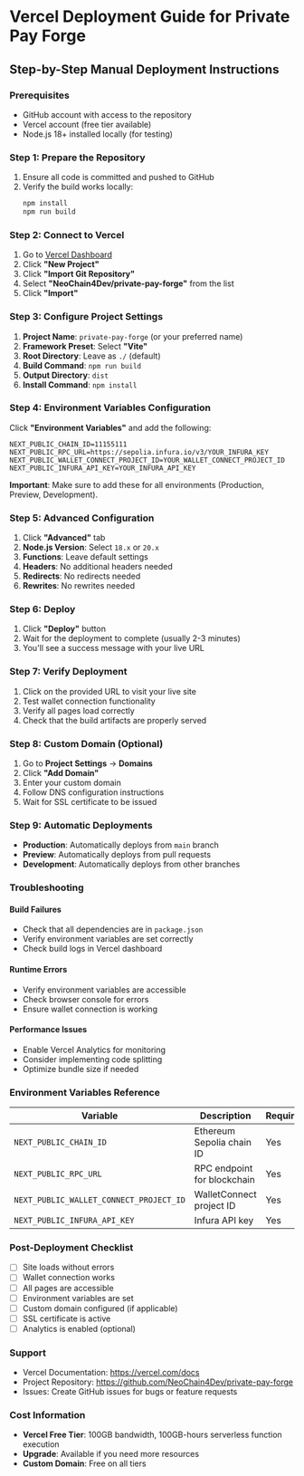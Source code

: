 # Vercel Deployment Guide for Private Pay Forge

## Step-by-Step Manual Deployment Instructions

### Prerequisites
- GitHub account with access to the repository
- Vercel account (free tier available)
- Node.js 18+ installed locally (for testing)

### Step 1: Prepare the Repository
1. Ensure all code is committed and pushed to GitHub
2. Verify the build works locally:
   ```bash
   npm install
   npm run build
   ```

### Step 2: Connect to Vercel
1. Go to [Vercel Dashboard](https://vercel.com/dashboard)
2. Click **"New Project"**
3. Click **"Import Git Repository"**
4. Select **"NeoChain4Dev/private-pay-forge"** from the list
5. Click **"Import"**

### Step 3: Configure Project Settings
1. **Project Name**: `private-pay-forge` (or your preferred name)
2. **Framework Preset**: Select **"Vite"**
3. **Root Directory**: Leave as `./` (default)
4. **Build Command**: `npm run build`
5. **Output Directory**: `dist`
6. **Install Command**: `npm install`

### Step 4: Environment Variables Configuration
Click **"Environment Variables"** and add the following:

```env
NEXT_PUBLIC_CHAIN_ID=11155111
NEXT_PUBLIC_RPC_URL=https://sepolia.infura.io/v3/YOUR_INFURA_KEY
NEXT_PUBLIC_WALLET_CONNECT_PROJECT_ID=YOUR_WALLET_CONNECT_PROJECT_ID
NEXT_PUBLIC_INFURA_API_KEY=YOUR_INFURA_API_KEY
```

**Important**: Make sure to add these for all environments (Production, Preview, Development).

### Step 5: Advanced Configuration
1. Click **"Advanced"** tab
2. **Node.js Version**: Select `18.x` or `20.x`
3. **Functions**: Leave default settings
4. **Headers**: No additional headers needed
5. **Redirects**: No redirects needed
6. **Rewrites**: No rewrites needed

### Step 6: Deploy
1. Click **"Deploy"** button
2. Wait for the deployment to complete (usually 2-3 minutes)
3. You'll see a success message with your live URL

### Step 7: Verify Deployment
1. Click on the provided URL to visit your live site
2. Test wallet connection functionality
3. Verify all pages load correctly
4. Check that the build artifacts are properly served

### Step 8: Custom Domain (Optional)
1. Go to **Project Settings** → **Domains**
2. Click **"Add Domain"**
3. Enter your custom domain
4. Follow DNS configuration instructions
5. Wait for SSL certificate to be issued

### Step 9: Automatic Deployments
- **Production**: Automatically deploys from `main` branch
- **Preview**: Automatically deploys from pull requests
- **Development**: Automatically deploys from other branches

### Troubleshooting

#### Build Failures
- Check that all dependencies are in `package.json`
- Verify environment variables are set correctly
- Check build logs in Vercel dashboard

#### Runtime Errors
- Verify environment variables are accessible
- Check browser console for errors
- Ensure wallet connection is working

#### Performance Issues
- Enable Vercel Analytics for monitoring
- Consider implementing code splitting
- Optimize bundle size if needed

### Environment Variables Reference

| Variable | Description | Required | How to Get |
|----------|-------------|----------|------------|
| `NEXT_PUBLIC_CHAIN_ID` | Ethereum Sepolia chain ID | Yes | Fixed: 11155111 |
| `NEXT_PUBLIC_RPC_URL` | RPC endpoint for blockchain | Yes | [Infura.io](https://infura.io) |
| `NEXT_PUBLIC_WALLET_CONNECT_PROJECT_ID` | WalletConnect project ID | Yes | [Cloud.WalletConnect.com](https://cloud.walletconnect.com) |
| `NEXT_PUBLIC_INFURA_API_KEY` | Infura API key | Yes | [Infura.io](https://infura.io) |

### Post-Deployment Checklist
- [ ] Site loads without errors
- [ ] Wallet connection works
- [ ] All pages are accessible
- [ ] Environment variables are set
- [ ] Custom domain configured (if applicable)
- [ ] SSL certificate is active
- [ ] Analytics is enabled (optional)

### Support
- Vercel Documentation: https://vercel.com/docs
- Project Repository: https://github.com/NeoChain4Dev/private-pay-forge
- Issues: Create GitHub issues for bugs or feature requests

### Cost Information
- **Vercel Free Tier**: 100GB bandwidth, 100GB-hours serverless function execution
- **Upgrade**: Available if you need more resources
- **Custom Domain**: Free on all tiers
